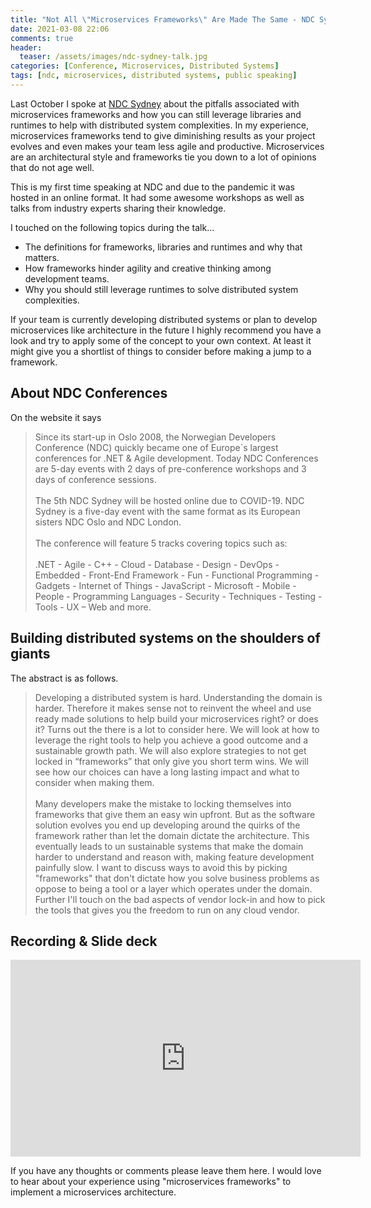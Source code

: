 ```yaml
---
title: "Not All \"Microservices Frameworks\" Are Made The Same - NDC Sydney 2020"
date: 2021-03-08 22:06
comments: true
header:
  teaser: /assets/images/ndc-sydney-talk.jpg
categories: [Conference, Microservices, Distributed Systems]
tags: [ndc, microservices, distributed systems, public speaking]
---
```

Last October I spoke at [NDC Sydney](https://ndcsydney.com/) about the pitfalls associated with microservices frameworks and how you can still leverage libraries and runtimes to help with distributed system complexities. In my experience, microservices frameworks tend to give diminishing results as your project evolves and even makes your team less agile and productive. Microservices are an architectural style and frameworks tie you down to a lot of opinions that do not age well.

This is my first time speaking at NDC and due to the pandemic it was hosted in an online format. It had some awesome workshops as well as talks from industry experts sharing their knowledge.

I touched on the following topics during the talk...
  - The definitions for frameworks, libraries and runtimes and why that matters.
  - How frameworks hinder agility and creative thinking among development teams.
  - Why you should still leverage runtimes to solve distributed system complexities.

If your team is currently developing distributed systems or plan to develop microservices like architecture in the future I highly recommend you have a look and try to apply some of the concept to your own context. At least it might give you a shortlist of things to consider before making a jump to a framework. 

## About NDC Conferences

On the website it says

> Since its start-up in Oslo 2008, the Norwegian Developers Conference (NDC) quickly became one of Europe`s largest conferences for .NET & Agile development. Today NDC Conferences are 5-day events with 2 days of pre-conference workshops and 3 days of conference sessions. <br /><br /> The 5th NDC Sydney will be hosted online due to COVID-19. NDC Sydney is a five-day event with the same format as its European sisters NDC Oslo and NDC London. <br /><br /> The conference will feature 5 tracks covering topics such as:<br /><br />    .NET - Agile - C++ - Cloud - Database - Design - DevOps - Embedded - Front-End Framework - Fun - Functional Programming - Gadgets - Internet of Things - JavaScript - Microsoft - Mobile - People - Programming Languages - Security - Techniques - Testing - Tools - UX – Web and more.

## Building distributed systems on the shoulders of giants

The abstract is as follows.

> Developing a distributed system is hard. Understanding the domain is harder. Therefore it makes sense not to reinvent the wheel and use ready made solutions to help build your microservices right? or does it? Turns out the there is a lot to consider here. We will look at how to leverage the right tools to help you achieve a good outcome and a sustainable growth path. We will also explore strategies to not get locked in “frameworks” that only give you short term wins. We will see how our choices can have a long lasting impact and what to consider when making them. <br /><br /> Many developers make the mistake to locking themselves into frameworks that give them an easy win upfront. But as the software solution evolves you end up developing around the quirks of the framework rather than let the domain dictate the architecture. This eventually leads to un sustainable systems that make the domain harder to understand and reason with, making feature development painfully slow. I want to discuss ways to avoid this by picking "frameworks" that don't dictate how you solve business problems as oppose to being a tool or a layer which operates under the domain. Further I'll touch on the bad aspects of vendor lock-in and how to pick the tools that gives you the freedom to run on any cloud vendor.

## Recording & Slide deck

<iframe width="560" height="315" src="https://www.youtube.com/embed/oT50SMMvOHo" frameborder="0" allow="accelerometer; autoplay; clipboard-write; encrypted-media; gyroscope; picture-in-picture" allowfullscreen></iframe>

<br />

<script async class="speakerdeck-embed" data-id="966c93d11f88426fb7ad5e81c4a725e0" data-ratio="1.77777777777778" src="//speakerdeck.com/assets/embed.js"></script>

If you have any thoughts or comments please leave them here. I would love to hear about your experience using "microservices frameworks" to implement a microservices architecture.